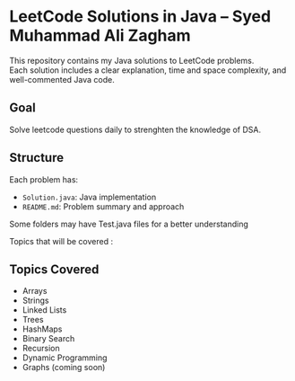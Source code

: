 
# LeetCode Solutions in Java – Syed Muhammad Ali Zagham

This repository contains my Java solutions to LeetCode problems.  
Each solution includes a clear explanation, time and space complexity, and well-commented Java code.

## Goal
Solve leetcode questions daily to strenghten the knowledge of DSA.

## Structure
Each problem has:
- `Solution.java`: Java implementation
- `README.md`: Problem summary and approach

Some folders may have Test.java files for a better understanding

Topics that will be covered :

## Topics Covered
- Arrays
- Strings
- Linked Lists
- Trees
- HashMaps
- Binary Search
- Recursion
- Dynamic Programming
- Graphs (coming soon)

